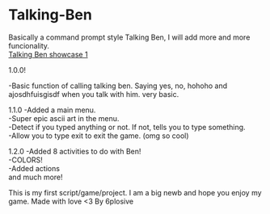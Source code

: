 # Talking-Ben
Basically a command prompt style Talking Ben, I will add more and more funcionality.              
[Talking Ben showcase 1](https://user-images.githubusercontent.com/101194078/157687466-0d9027f3-b8f4-4386-b07c-9819d5c05399.png)

1.0.0!

-Basic function of calling talking ben. Saying yes, no, hohoho and ajosdhfuisgisdf when you talk with him. very basic. 

1.1.0
-Added a main menu.        
-Super epic ascii art in the menu.                
-Detect if you typed anything or not. If not, tells you to type something.              
-Allow you to type exit to exit the game. (omg so cool)               

1.2.0
-Added 8 activities to do with Ben!                
-COLORS!             
-Added actions          
and much more!                 

This is my first script/game/project. I am a big newb and hope you enjoy my game. 
Made with love <3 
By 6plosive
